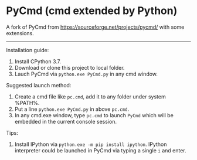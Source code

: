 PyCmd (cmd extended by Python)
=====

A fork of PyCmd from https://sourceforge.net/projects/pycmd/ with some extensions.

------
Installation guide:
  1. Install CPython 3.7.
  3. Download or clone this project to local folder.
  4. Lauch PyCmd via `python.exe PyCmd.py` in any cmd window.

Suggested launch method:
  1. Create a cmd file like `pc.cmd`, add it to any folder under system %PATH%.
  2. Put a line `python.exe PyCmd.py` in above `pc.cmd`.
  3. In any cmd.exe window, type `pc.cmd` to launch `PyCmd` which will be embedded in the current console session.
  
 Tips:
  1. Install IPython via `python.exe -m pip install ipython`. IPython interpreter could be launched in PyCmd via typing a single `i` and enter.
